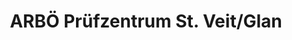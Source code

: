 ---
title: "ARBÖ Prüfzentrum St. Veit/Glan"
url: /st-veit-an-der-glan/arboe-pruefzentrum-st-veit-glan/
shop: Autowerkstatt
---